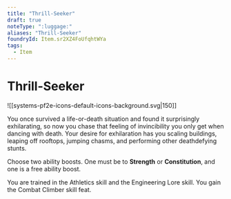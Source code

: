 ```yaml
---
title: "Thrill-Seeker"
draft: true
noteType: ":luggage:"
aliases: "Thrill-Seeker"
foundryId: Item.sr2XZ4FoUfqhtWYa
tags:
  - Item
---
```


# Thrill-Seeker
![[systems-pf2e-icons-default-icons-background.svg|150]]

You once survived a life-or-death situation and found it surprisingly exhilarating, so now you chase that feeling of invincibility you only get when dancing with death. Your desire for exhilaration has you scaling buildings, leaping off rooftops, jumping chasms, and performing other deathdefying stunts.

Choose two ability boosts. One must be to **Strength** or **Constitution**, and one is a free ability boost.

You are trained in the Athletics skill and the Engineering Lore skill. You gain the Combat Climber skill feat.
